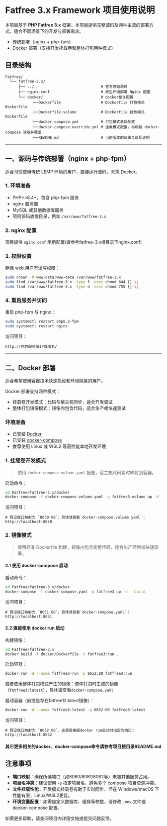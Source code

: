 # Fatfree 3.x Framework 项目使用说明

本项目基于 **PHP Fatfree 3.x** 框架，本项目提供完整源码及两种主流的部署方式，适合不同场景下的开发与部署需求。

- 传统部署（nginx + php-fpm）
- Docker 部署（支持开发挂载卷和整体打包两种模式）

## 目录结构

```text
Fatfree/
  └── fatfree-3.x/
      ├── ../                              # 官方原始源码
      ├── nginx.conf                       # 原生环境部署 Nginx 配置
      └── docker/                          # docker相关配置
            ├──Dockerfile                  # Dockerfile 打包模式Dockerfile
            ├──Dockerfile.volume           # Dockerfile 挂载模式Dockerfile
            ├──docker-compose.yml          # 打包模式基础配置
            ├──docker-compose.override.yml # 挂载模式配置，自动被 docker-compose 读取并覆盖
            └──README.md                   # 当前版本的部署与适配说明
```

---

## 一、源码与传统部署（nginx + php-fpm）

适合习惯使用传统 LEMP 环境的用户，直接运行源码，无需 Docker。

### 1. 环境准备

- PHP>=8.4+，包含 php-fpm 服务
- nginx 服务器
- MySQL 或其他数据库服务
- 项目源码放置目录，例如 `/var/www/fatfree-3.x`

### 2. nginx 配置

项目提供 `nginx.conf` 示例配置(请参考fatfree-3.x根目录下nginx.conf)

### 3. 权限设置

确保 web 用户有读写权限：

```bash
sudo chown -R www-data:www-data /var/www/fatfree-3.x
sudo find /var/www/fatfree-3.x -type f -exec chmod 644 {} \;
sudo find /var/www/fatfree-3.x -type d -exec chmod 755 {} \;
```

### 4. 重启服务并访问

重启 php-fpm 与 nginx：

```bash
sudo systemctl restart php8.2-fpm
sudo systemctl restart nginx
```

访问项目：

```
http://你的服务器IP或域名/
```

---

## 二、Docker 部署

适合希望使用容器技术快速启动和环境隔离的用户。

Docker 部署支持两种模式：

- 挂载卷开发模式：代码与宿主机同步，适合开发调试
- 整体打包镜像模式：镜像内包含代码，适合生产或快速测试

### 环境准备

- 已安装 [Docker](https://docs.docker.com/get-docker/)
- 已安装 [docker-compose](https://docs.docker.com/compose/install/)
- 推荐使用 Linux 或 WSL2 等高性能本地开发环境

### 1. 挂载卷开发模式

> 使用 `docker-compose.volume.yaml` 配置，宿主机代码实时映射到容器。

启动命令：

```bash
cd Fatfree/fatfree-3.x/docker
docker-compose -f docker-compose.volume.yaml -p fatfree3-volume up -d --build
```

访问项目：

```
# 假设端口映射为 `8650:80`，具体请查看`docker-compose.volume.yaml`：
http://localhost:8650
```

### 2. 镜像模式

> 使用标准 Dockerfile 构建，镜像内包含完整代码，适合生产环境或快速部署。

#### 2.1 使用 docker-compose 启动

启动命令：

```bash
cd Fatfree/fatfree-3.x/docker
docker-compose -f docker-compose.yaml -p fatfree3 up -d --build
```

访问项目：

```
# 假设端口映射为 `8651:80`，具体请查看`docker-compose.yaml`：
http://localhost:8651
```

#### 2.2 直接使用 docker run 启动

构建镜像：

```bash
cd Fatfree/fatfree-3.x
docker build -f docker/Dockerfile -t fatfree3:run .
```

启动容器：

```bash
docker run -d --name fatfree3-run -p 8652:80 fatfree3:run
```

或者使用整体打包模式产生的镜像：整体打包时生成的镜像（`fatfree3:latest`），具体请查看`docker-compose.yaml`

启动容器（前提是存在fatfree12:latest镜像）：

```bash
docker run -d --name fatfree3-latest -p 8652:80 fatfree3:latest
```

访问项目：

```
# 假设端口映射为 `8652:80`，这里是根据docker run启动时指定的端口：
http://localhost:8652
```

#### 其它更多相关的docker、docker-compose命令请参考项目根目录README.md

## 注意事项

- **端口映射**：确保所选端口（如8080/8081/8082等）未被其他服务占用。
- **项目名冲突**：建议使用 `-p` 指定项目名，避免多个 compose 项目资源冲突。
- **文件挂载性能**：开发模式挂载卷有助于实时同步，但在 Windows/macOS 下性能有限，Linux/WSL2更佳。
- **环境变量配置**：如需自定义数据库、缓存等参数，请修改 `.env` 文件或 docker-compose 配置。

如需更多帮助，请查阅项目内详细文档或提交问题反馈。
